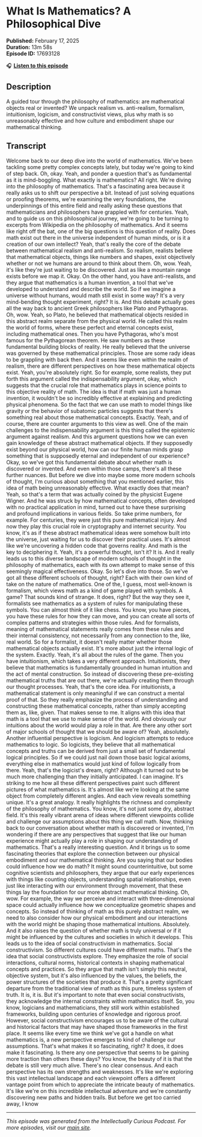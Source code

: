 # What Is Mathematics? A Philosophical Dive

**Published:** February 17, 2025  
**Duration:** 13m 58s  
**Episode ID:** 17693128

🎧 **[Listen to this episode](https://intellectuallycurious.buzzsprout.com/2529712/episodes/17693128-what-is-mathematics?-a-philosophical-dive)**

## Description

A guided tour through the philosophy of mathematics: are mathematical objects real or invented? We unpack realism vs. anti-realism, formalism, intuitionism, logicism, and constructivist views, plus why math is so unreasonably effective and how culture and embodiment shape our mathematical thinking.

## Transcript

Welcome back to our deep dive into the world of mathematics. We've been tackling some pretty complex concepts lately, but today we're going to kind of step back. Oh, okay. Yeah, and ponder a question that's as fundamental as it is mind-boggling. What exactly is mathematics? All right. We're diving into the philosophy of mathematics. That's a fascinating area because it really asks us to shift our perspective a bit. Instead of just solving equations or proofing theorems, we're examining the very foundations, the underpinnings of this entire field and really asking these questions that mathematicians and philosophers have grappled with for centuries. Yeah, and to guide us on this philosophical journey, we're going to be turning to excerpts from Wikipedia on the philosophy of mathematics. And it seems like right off the bat, one of the big questions is this question of reality. Does math exist out there in the universe independent of human minds, or is it a creation of our own intellect? Yeah, that's really the core of the debate between mathematical realism and anti-realism. So realism, realists believe that mathematical objects, things like numbers and shapes, exist objectively whether or not we humans are around to think about them. Oh, wow. Yeah, it's like they're just waiting to be discovered. Just as like a mountain range exists before we map it. Okay. On the other hand, you have anti-realists, and they argue that mathematics is a human invention, a tool that we've developed to understand and describe the world. So if we imagine a universe without humans, would math still exist in some way? It's a very mind-bending thought experiment, right? It is. And this debate actually goes all the way back to ancient Greek philosophers like Plato and Pythagoras. Oh, wow. Yeah, so Plato, he believed that mathematical objects resided in this abstract realm separate from the physical world. He called this realm the world of forms, where these perfect and eternal concepts exist, including mathematical ones. Then you have Pythagoras, who's most famous for the Pythagorean theorem. He saw numbers as these fundamental building blocks of reality. He really believed that the universe was governed by these mathematical principles. Those are some rady ideas to be grappling with back then. And it seems like even within the realm of realism, there are different perspectives on how these mathematical objects exist. Yeah, you're absolutely right. So for example, some realists, they put forth this argument called the indispensability argument, okay, which suggests that the crucial role that mathematics plays in science points to this objective reality of math. The idea is that if math was just a human invention, it wouldn't be so incredibly effective at explaining and predicting physical phenomena. So the fact that we can use math to model things like gravity or the behavior of subatomic particles suggests that there's something real about those mathematical concepts. Exactly. Yeah, and of course, there are counter arguments to this view as well. One of the main challenges to the indispensability argument is this thing called the epistemic argument against realism. And this argument questions how we can even gain knowledge of these abstract mathematical objects. If they supposedly exist beyond our physical world, how can our finite human minds grasp something that is supposedly eternal and independent of our experience? Okay, so we've got this fundamental debate about whether math is discovered or invented. And even within those camps, there's all these further nuances. But before we dive into maybe some more modern schools of thought, I'm curious about something that you mentioned earlier, this idea of math being unreasonably effective. What exactly does that mean? Yeah, so that's a term that was actually coined by the physicist Eugene Wigner. And he was struck by how mathematical concepts, often developed with no practical application in mind, turned out to have these surprising and profound implications in various fields. So take prime numbers, for example. For centuries, they were just this pure mathematical injury. And now they play this crucial role in cryptography and internet security. You know, it's as if these abstract mathematical ideas were somehow built into the universe, just waiting for us to discover their practical uses. It's almost like we're uncovering a hidden code that governs reality. And math is the key to deciphering it. Yeah, it's a powerful thought, isn't it? It is. And it really leads us to this diverse landscape of modern schools of thought in the philosophy of mathematics, each with its own attempt to make sense of this seemingly magical effectiveness. Okay. So let's dive into those. So we've got all these different schools of thought, right? Each with their own kind of take on the nature of mathematics. One of the, I guess, most well-known is formalism, which views math as a kind of game played with symbols. A game? That sounds kind of strange. It does, right? But the way they see it, formalists see mathematics as a system of rules for manipulating these symbols. You can almost think of it like chess. You know, you have pieces, you have these rules for how they can move, and you can create all sorts of complex patterns and strategies within those rules. And for formalists, meaning of mathematical statements really comes from these rules and their internal consistency, not necessarily from any connection to the, like, real world. So for a formalist, it doesn't really matter whether those mathematical objects actually exist. It's more about just the internal logic of the system. Exactly. Yeah, it's all about the rules of the game. Then you have intuitionism, which takes a very different approach. Intuitionists, they believe that mathematics is fundamentally grounded in human intuition and the act of mental construction. So instead of discovering these pre-existing mathematical truths that are out there, we're actually creating them through our thought processes. Yeah, that's the core idea. For intuitionists, a mathematical statement is only meaningful if we can construct a mental proof of that. So they really emphasize the process of understanding and constructing these mathematical concepts, rather than simply accepting them as, like, given. That makes sense to me. It aligns with this idea that math is a tool that we use to make sense of the world. And obviously our intuitions about the world would play a role in that. Are there any other sort of major schools of thought that we should be aware of? Yeah, absolutely. Another influential perspective is logicism. And logicism attempts to reduce mathematics to logic. So logicists, they believe that all mathematical concepts and truths can be derived from just a small set of fundamental logical principles. So if we could just nail down those basic logical axioms, everything else in mathematics would just kind of follow logically from there. Yeah, that's the logicist's dream, right? Although it turned out to be much more challenging than they initially anticipated. I can imagine. It's striking to me how all these different perspectives paint such different pictures of what mathematics is. It's almost like we're looking at the same object from completely different angles. And each view reveals something unique. It's a great analogy. It really highlights the richness and complexity of the philosophy of mathematics. You know, it's not just some dry, abstract field. It's this really vibrant arena of ideas where different viewpoints collide and challenge our assumptions about this thing we call math. Now, thinking back to our conversation about whether math is discovered or invented, I'm wondering if there are any perspectives that suggest that like our human experience might actually play a role in shaping our understanding of mathematics. That's a really interesting question. And it brings us to some fascinating theories that explore the connection between our physical embodiment and our mathematical thinking. Are you saying that our bodies could influence how we do math? It might sound counterintuitive, but some cognitive scientists and philosophers, they argue that our early experiences with things like counting objects, understanding spatial relationships, even just like interacting with our environment through movement, that these things lay the foundation for our more abstract mathematical thinking. Oh, wow. For example, the way we perceive and interact with three-dimensional space could actually influence how we conceptualize geometric shapes and concepts. So instead of thinking of math as this purely abstract realm, we need to also consider how our physical embodiment and our interactions with the world might be shaping those mathematical intuitions. Absolutely. And it also raises the question of whether math is truly universal or if it might be influenced by the cultures and societies in which it develops. This leads us to the idea of social constructivism in mathematics. Social constructivism. So different cultures could have different maths. That's the idea that social constructivists explore. They emphasize the role of social interactions, cultural norms, historical contexts in shaping mathematical concepts and practices. So they argue that math isn't simply this neutral, objective system, but it's also influenced by the values, the beliefs, the power structures of the societies that produce it. That's a pretty significant departure from the traditional view of math as this pure, timeless system of truth. It is, it is. But it's important to note that even social constructivists, they acknowledge the internal constraints within mathematics itself. So, you know, logicians and mathematicians, they still work within established frameworks, building upon centuries of knowledge and rigorous proof. However, social constructivism encourages us to be aware of the cultural and historical factors that may have shaped those frameworks in the first place. It seems like every time we think we've got a handle on what mathematics is, a new perspective emerges to kind of challenge our assumptions. That's what makes it so fascinating, right? It does, it does make it fascinating. Is there any one perspective that seems to be gaining more traction than others these days? You know, the beauty of it is that the debate is still very much alive. There's no clear consensus. And each perspective has its own strengths and weaknesses. It's like we're exploring this vast intellectual landscape and each viewpoint offers a different vantage point from which to appreciate the intricate beauty of mathematics. It's like we're on this incredible intellectual adventure and we're constantly discovering new paths and hidden trails. But before we get too carried away, I know

---
*This episode was generated from the Intellectually Curious Podcast. For more episodes, visit our [main site](https://intellectuallycurious.buzzsprout.com).*
